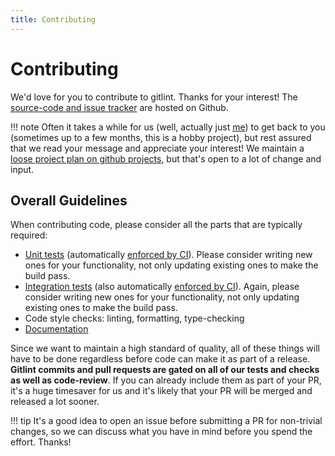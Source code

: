 ```yaml
---
title: Contributing
---
```


# Contributing

We'd love for you to contribute to gitlint. Thanks for your interest!
The [source-code and issue tracker](https://github.com/jorisroovers/gitlint) are hosted on Github.

!!! note
    Often it takes a while for us (well, actually just [me](https://github.com/jorisroovers)) to get back to you
    (sometimes up to a few months, this is a hobby project), but rest assured that we read your message and appreciate
    your interest!
    We maintain a [loose project plan on github projects](https://github.com/users/jorisroovers/projects/1/), but
    that's open to a lot of change and input.

## Overall Guidelines

When contributing code, please consider all the parts that are typically required:

- [Unit tests](https://github.com/jorisroovers/gitlint/tree/main/gitlint-core/gitlint/tests) (automatically
  [enforced by CI](https://github.com/jorisroovers/gitlint/actions)). Please consider writing
  new ones for your functionality, not only updating existing ones to make the build pass.
- [Integration tests](https://github.com/jorisroovers/gitlint/tree/main/qa) (also automatically
  [enforced by CI](https://github.com/jorisroovers/gitlint/actions)). Again, please consider writing new ones
  for your functionality, not only updating existing ones to make the build pass.
- Code style checks: linting, formatting, type-checking
- [Documentation](https://github.com/jorisroovers/gitlint/tree/main/docs)

Since we want to maintain a high standard of quality, all of these things will have to be done regardless before code
can make it as part of a release. **Gitlint commits and pull requests are gated on all of our tests and checks as well as
code-review**. If you can already include them as part of your PR, it's a huge timesaver for us
and it's likely that your PR will be merged and released a lot sooner. 

!!! tip
    It's a good idea to open an issue before submitting a PR for non-trivial changes, so we can discuss what you have
    in mind before you spend the effort. Thanks!
